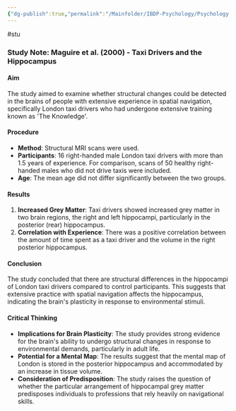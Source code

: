 ```yaml
---
{"dg-publish":true,"permalink":"/Mainfolder/IBDP-Psychology/Psychology Revision/Study/Maguire et al(2000)/"}
---
```


#stu 
### Study Note: Maguire et al. (2000) - Taxi Drivers and the Hippocampus

#### Aim

The study aimed to examine whether structural changes could be detected in the brains of people with extensive experience in spatial navigation, specifically London taxi drivers who had undergone extensive training known as 'The Knowledge'.

#### Procedure

- **Method**: Structural MRI scans were used.
- **Participants**: 16 right-handed male London taxi drivers with more than 1.5 years of experience. For comparison, scans of 50 healthy right-handed males who did not drive taxis were included.
- **Age**: The mean age did not differ significantly between the two groups.

#### Results

1. **Increased Grey Matter**: Taxi drivers showed increased grey matter in two brain regions, the right and left hippocampi, particularly in the posterior (rear) hippocampus.
2. **Correlation with Experience**: There was a positive correlation between the amount of time spent as a taxi driver and the volume in the right posterior hippocampus.

#### Conclusion

The study concluded that there are structural differences in the hippocampi of London taxi drivers compared to control participants. This suggests that extensive practice with spatial navigation affects the hippocampus, indicating the brain's plasticity in response to environmental stimuli.

#### Critical Thinking

- **Implications for Brain Plasticity**: The study provides strong evidence for the brain's ability to undergo structural changes in response to environmental demands, particularly in adult life.
- **Potential for a Mental Map**: The results suggest that the mental map of London is stored in the posterior hippocampus and accommodated by an increase in tissue volume.
- **Consideration of Predisposition**: The study raises the question of whether the particular arrangement of hippocampal grey matter predisposes individuals to professions that rely heavily on navigational skills.